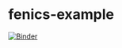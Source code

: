 # fenics-example
[![Binder](https://mybinder.org/badge_logo.svg)](https://mybinder.org/v2/gh/jan-janssen/fenics-example/HEAD?filepath=poisson.ipynb)
